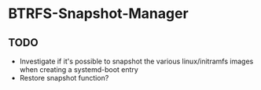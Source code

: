 # BTRFS-Snapshot-Manager

## TODO

* Investigate if it's possible to snapshot the various linux/initramfs images when creating a systemd-boot entry
* Restore snapshot function?
